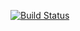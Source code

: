 [![Build Status](https://travis-ci.org/dxu/c-c-c-comboooooo.svg?branch=master)](https://travis-ci.org/dxu/c-c-c-comboooooo)
